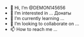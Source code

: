 - 👋 Hi, I’m @DEMON145656
- 👀 I’m interested in ... Донаты
- 🌱 I’m currently learning ...
- 💞️ I’m looking to collaborate on ...
- 📫 How to reach me ...

<!---
DEMON145656/DEMON145656 is a ✨ special ✨ repository because its `README.md` (this file) appears on your GitHub profile.
You can click the Preview link to take a look at your changes.
--->
